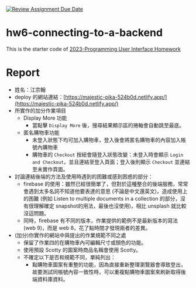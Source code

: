 [![Review Assignment Due Date](https://classroom.github.com/assets/deadline-readme-button-24ddc0f5d75046c5622901739e7c5dd533143b0c8e959d652212380cedb1ea36.svg)](https://classroom.github.com/a/v4VHUSr5)
# hw6-connecting-to-a-backend
This is the starter code of [2023-Programming User Interface Homework](https://hackmd.io/@akairisu/Sy8CUT3m3)

# Report
- 姓名：江宗翰
- deploy 的網站連結：[https://majestic-pika-524b0d.netlify.app/](https://majestic-pika-524b0d.netlify.app/)
- 所實作的加分作業項目
    - Display More 功能
        - 當點擊 `Display More` 後，搜尋結果顯示區的捲軸會自動跳至最底。
    - 匿名購物車功能
        - 未登入狀態下均可加入購物車，登入後會將匿名購物車的內容加入帳號內購物車
        - 購物車的 `Checkout` 按紐會隨登入狀態改變：未登入時會顯示 `Login and Checkout`，並且連結至登入頁面；登入後則顯示 `Checkout` 並連結至未實作頁面。
- 討論連結後端的方法及使用時遇到的困難或感到困惑的部分：
    - firebase 的使用：雖然已經很簡單了，但對於這種整合的後端服務，常常會遇到太多名詞不知道他要表達的意思 (不論是中文還英文)，造成使用上的困難 (例如 Listen to multiple documents in a collection 的部分，沒有很理解確定 snapshot的用法，最後也沒使用)，相比 unsplash 就比較沒這問題。
    - 同時，firebase 有不同的版本，作業提供的範例不是最新版本的寫法 (web 9)，而是 web 8，花了點時間才發現兩者的差異。
- (加分)你實作的網站中與提出的作業規範不同之處
    - 保留了作業四的在購物車內可編輯尺寸或顏色的功能。
    - 使用預設 Scotty 的圖案時商品名稱會使用 Scotty。
    - 不確定以下是否和規範不同，單純列出：
        - 點購物車圖案有重整的功能，因為直接重新整理瀏覽器會導致登出，故要測試同帳號內容一致性時，可以重複點購物車圖案來刷新取得後端資料庫資料。